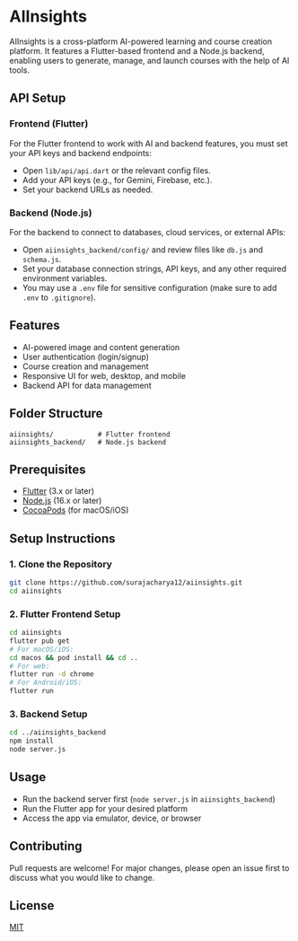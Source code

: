 # AIInsights

AIInsights is a cross-platform AI-powered learning and course creation platform. It features a Flutter-based frontend and a Node.js backend, enabling users to generate, manage, and launch courses with the help of AI tools.

## API Setup

### Frontend (Flutter)

For the Flutter frontend to work with AI and backend features, you must set your API keys and backend endpoints:

- Open `lib/api/api.dart` or the relevant config files.
- Add your API keys (e.g., for Gemini, Firebase, etc.).
- Set your backend URLs as needed.

### Backend (Node.js)

For the backend to connect to databases, cloud services, or external APIs:

- Open `aiinsights_backend/config/` and review files like `db.js` and `schema.js`.
- Set your database connection strings, API keys, and any other required environment variables.
- You may use a `.env` file for sensitive configuration (make sure to add `.env` to `.gitignore`).

## Features

- AI-powered image and content generation
- User authentication (login/signup)
- Course creation and management
- Responsive UI for web, desktop, and mobile
- Backend API for data management

## Folder Structure

```
aiinsights/           # Flutter frontend
aiinsights_backend/   # Node.js backend
```

## Prerequisites

- [Flutter](https://flutter.dev/docs/get-started/install) (3.x or later)
- [Node.js](https://nodejs.org/) (16.x or later)
- [CocoaPods](https://guides.cocoapods.org/using/getting-started.html) (for macOS/iOS)

## Setup Instructions

### 1. Clone the Repository

```sh
git clone https://github.com/surajacharya12/aiinsights.git
cd aiinsights
```

### 2. Flutter Frontend Setup

```sh
cd aiinsights
flutter pub get
# For macOS/iOS:
cd macos && pod install && cd ..
# For web:
flutter run -d chrome
# For Android/iOS:
flutter run
```

### 3. Backend Setup

```sh
cd ../aiinsights_backend
npm install
node server.js
```

## Usage

- Run the backend server first (`node server.js` in `aiinsights_backend`)
- Run the Flutter app for your desired platform
- Access the app via emulator, device, or browser

## Contributing

Pull requests are welcome! For major changes, please open an issue first to discuss what you would like to change.

## License

[MIT](LICENSE)
